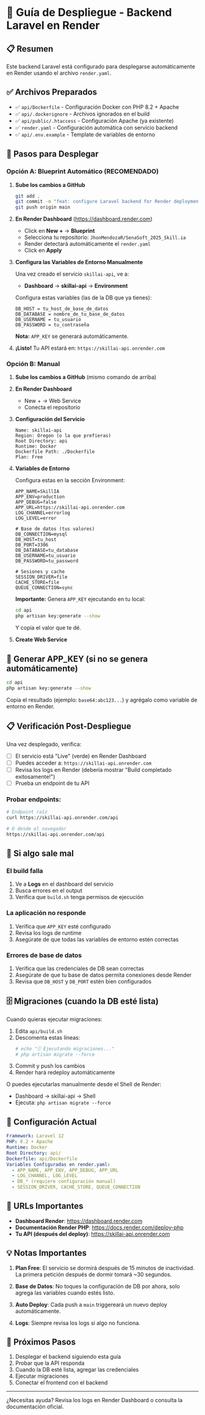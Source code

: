 # 🚀 Guía de Despliegue - Backend Laravel en Render

## 📋 Resumen

Este backend Laravel está configurado para desplegarse automáticamente en Render usando el archivo `render.yaml`.

## ✅ Archivos Preparados

- ✅ `api/Dockerfile` - Configuración Docker con PHP 8.2 + Apache
- ✅ `api/.dockerignore` - Archivos ignorados en el build
- ✅ `api/public/.htaccess` - Configuración Apache (ya existente)
- ✅ `render.yaml` - Configuración automática con servicio backend
- ✅ `api/.env.example` - Template de variables de entorno

## 🚀 Pasos para Desplegar

### Opción A: Blueprint Automático (RECOMENDADO)

1. **Sube los cambios a GitHub**
   ```bash
   git add .
   git commit -m "feat: configure Laravel backend for Render deployment"
   git push origin main
   ```

2. **En Render Dashboard** (https://dashboard.render.com)
   - Click en **New +** → **Blueprint**
   - Selecciona tu repositorio: `JhonMendozaR/SenaSoft_2025_Skill.ia`
   - Render detectará automáticamente el `render.yaml`
   - Click en **Apply**

3. **Configura las Variables de Entorno Manualmente**
   
   Una vez creado el servicio `skillai-api`, ve a:
   - **Dashboard** → **skillai-api** → **Environment**
   
   Configura estas variables (las de la DB que ya tienes):
   ```
   DB_HOST = tu_host_de_base_de_datos
   DB_DATABASE = nombre_de_tu_base_de_datos
   DB_USERNAME = tu_usuario
   DB_PASSWORD = tu_contraseña
   ```
   
   **Nota:** `APP_KEY` se generará automáticamente.

4. **¡Listo!** Tu API estará en: `https://skillai-api.onrender.com`

### Opción B: Manual

1. **Sube los cambios a GitHub** (mismo comando de arriba)

2. **En Render Dashboard**
   - New + → Web Service
   - Conecta el repositorio

3. **Configuración del Servicio**
   ```
   Name: skillai-api
   Region: Oregon (o la que prefieras)
   Root Directory: api
   Runtime: Docker
   Dockerfile Path: ./Dockerfile
   Plan: Free
   ```

4. **Variables de Entorno**
   
   Configura estas en la sección Environment:
   ```
   APP_NAME=SkillIA
   APP_ENV=production
   APP_DEBUG=false
   APP_URL=https://skillai-api.onrender.com
   LOG_CHANNEL=errorlog
   LOG_LEVEL=error
   
   # Base de datos (tus valores)
   DB_CONNECTION=mysql
   DB_HOST=tu_host
   DB_PORT=3306
   DB_DATABASE=tu_database
   DB_USERNAME=tu_usuario
   DB_PASSWORD=tu_password
   
   # Sesiones y cache
   SESSION_DRIVER=file
   CACHE_STORE=file
   QUEUE_CONNECTION=sync
   ```
   
   **Importante:** Genera `APP_KEY` ejecutando en tu local:
   ```bash
   cd api
   php artisan key:generate --show
   ```
   Y copia el valor que te dé.

5. **Create Web Service**

## 🔑 Generar APP_KEY (si no se genera automáticamente)

```bash
cd api
php artisan key:generate --show
```

Copia el resultado (ejemplo: `base64:abc123...`) y agrégalo como variable de entorno en Render.

## 📋 Verificación Post-Despliegue

Una vez desplegado, verifica:

- [ ] El servicio está "Live" (verde) en Render Dashboard
- [ ] Puedes acceder a: `https://skillai-api.onrender.com`
- [ ] Revisa los logs en Render (debería mostrar "Build completado exitosamente!")
- [ ] Prueba un endpoint de tu API

### Probar endpoints:

```bash
# Endpoint raíz
curl https://skillai-api.onrender.com/api

# O desde el navegador
https://skillai-api.onrender.com/api
```

## 🔧 Si algo sale mal

### El build falla

1. Ve a **Logs** en el dashboard del servicio
2. Busca errores en el output
3. Verifica que `build.sh` tenga permisos de ejecución

### La aplicación no responde

1. Verifica que `APP_KEY` esté configurado
2. Revisa los logs de runtime
3. Asegúrate de que todas las variables de entorno estén correctas

### Errores de base de datos

1. Verifica que las credenciales de DB sean correctas
2. Asegúrate de que tu base de datos permita conexiones desde Render
3. Revisa que `DB_HOST` y `DB_PORT` estén bien configurados

## 🗄️ Migraciones (cuando la DB esté lista)

Cuando quieras ejecutar migraciones:

1. Edita `api/build.sh`
2. Descomenta estas líneas:
   ```bash
   # echo "🗄️ Ejecutando migraciones..."
   # php artisan migrate --force
   ```
3. Commit y push los cambios
4. Render hará redeploy automáticamente

O puedes ejecutarlas manualmente desde el Shell de Render:
- Dashboard → skillai-api → Shell
- Ejecuta: `php artisan migrate --force`

## 📝 Configuración Actual

```yaml
Framework: Laravel 12
PHP: 8.2 + Apache
Runtime: Docker
Root Directory: api/
Dockerfile: api/Dockerfile
Variables Configuradas en render.yaml:
  - APP_NAME, APP_ENV, APP_DEBUG, APP_URL
  - LOG_CHANNEL, LOG_LEVEL
  - DB_* (requiere configuración manual)
  - SESSION_DRIVER, CACHE_STORE, QUEUE_CONNECTION
```

## 🎯 URLs Importantes

- **Dashboard Render**: https://dashboard.render.com
- **Documentación Render PHP**: https://docs.render.com/deploy-php
- **Tu API (después del deploy)**: https://skillai-api.onrender.com

## 💡 Notas Importantes

1. **Plan Free**: El servicio se dormirá después de 15 minutos de inactividad. La primera petición después de dormir tomará ~30 segundos.

2. **Base de Datos**: No toques la configuración de DB por ahora, solo agrega las variables cuando estés listo.

3. **Auto Deploy**: Cada push a `main` triggereará un nuevo deploy automáticamente.

4. **Logs**: Siempre revisa los logs si algo no funciona.

## 🔄 Próximos Pasos

1. Desplegar el backend siguiendo esta guía
2. Probar que la API responda
3. Cuando la DB esté lista, agregar las credenciales
4. Ejecutar migraciones
5. Conectar el frontend con el backend

---

¿Necesitas ayuda? Revisa los logs en Render Dashboard o consulta la documentación oficial.
